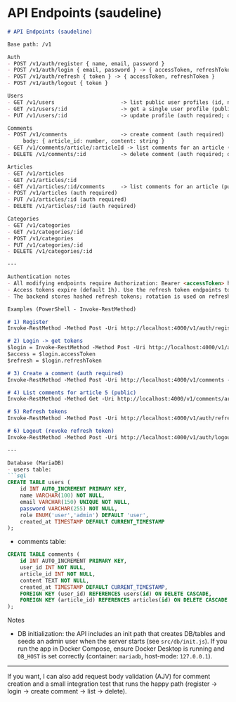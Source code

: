 # API Endpoints (saudeline)
```markdown
# API Endpoints (saudeline)

Base path: /v1

Auth
- POST /v1/auth/register { name, email, password }
- POST /v1/auth/login { email, password } -> { accessToken, refreshToken, user }
- POST /v1/auth/refresh { token } -> { accessToken, refreshToken }
- POST /v1/auth/logout { token }

Users
- GET /v1/users                     -> list public user profiles (id, name, email, role)
- GET /v1/users/:id                 -> get a single user profile (public)
- PUT /v1/users/:id                 -> update profile (auth required; only owner or admin)

Comments
- POST /v1/comments                 -> create comment (auth required)
	 body: { article_id: number, content: string }
- GET /v1/comments/article/:articleId -> list comments for an article (public)
- DELETE /v1/comments/:id           -> delete comment (auth required; owner or admin)

Articles
- GET /v1/articles
- GET /v1/articles/:id
- GET /v1/articles/:id/comments     -> list comments for an article (public)
- POST /v1/articles (auth required)
- PUT /v1/articles/:id (auth required)
- DELETE /v1/articles/:id (auth required)

Categories
- GET /v1/categories
- GET /v1/categories/:id
- POST /v1/categories
- PUT /v1/categories/:id
- DELETE /v1/categories/:id

---

Authentication notes
- All modifying endpoints require Authorization: Bearer <accessToken> header.
- Access tokens expire (default 1h). Use the refresh token endpoints to rotate and obtain new tokens.
- The backend stores hashed refresh tokens; rotation is used on refresh. Always keep refresh tokens private.

Examples (PowerShell - Invoke-RestMethod)

# 1) Register
Invoke-RestMethod -Method Post -Uri http://localhost:4000/v1/auth/register -ContentType 'application/json' -Body (ConvertTo-Json @{name='Alice'; email='alice@example.local'; password='secret'})

# 2) Login -> get tokens
$login = Invoke-RestMethod -Method Post -Uri http://localhost:4000/v1/auth/login -ContentType 'application/json' -Body (ConvertTo-Json @{email='alice@example.local'; password='secret'})
$access = $login.accessToken
$refresh = $login.refreshToken

# 3) Create a comment (auth required)
Invoke-RestMethod -Method Post -Uri http://localhost:4000/v1/comments -Headers @{ Authorization = "Bearer $access" } -ContentType 'application/json' -Body (ConvertTo-Json @{article_id=5; content='Gostei muito deste artigo!'})

# 4) List comments for article 5 (public)
Invoke-RestMethod -Method Get -Uri http://localhost:4000/v1/comments/article/5

# 5) Refresh tokens
Invoke-RestMethod -Method Post -Uri http://localhost:4000/v1/auth/refresh -ContentType 'application/json' -Body (ConvertTo-Json @{token=$refresh})

# 6) Logout (revoke refresh token)
Invoke-RestMethod -Method Post -Uri http://localhost:4000/v1/auth/logout -ContentType 'application/json' -Body (ConvertTo-Json @{token=$refresh})

---

Database (MariaDB)
- users table:
```sql
CREATE TABLE users (
	id INT AUTO_INCREMENT PRIMARY KEY,
	name VARCHAR(100) NOT NULL,
	email VARCHAR(150) UNIQUE NOT NULL,
	password VARCHAR(255) NOT NULL,
	role ENUM('user','admin') DEFAULT 'user',
	created_at TIMESTAMP DEFAULT CURRENT_TIMESTAMP
);
```

- comments table:
```sql
CREATE TABLE comments (
	id INT AUTO_INCREMENT PRIMARY KEY,
	user_id INT NOT NULL,
	article_id INT NOT NULL,
	content TEXT NOT NULL,
	created_at TIMESTAMP DEFAULT CURRENT_TIMESTAMP,
	FOREIGN KEY (user_id) REFERENCES users(id) ON DELETE CASCADE,
	FOREIGN KEY (article_id) REFERENCES articles(id) ON DELETE CASCADE
);
```

Notes
- DB initialization: the API includes an init path that creates DB/tables and seeds an admin user when the server starts (see `src/db/init.js`). If you run the app in Docker Compose, ensure Docker Desktop is running and `DB_HOST` is set correctly (container: `mariadb`, host-mode: `127.0.0.1`).

---

If you want, I can also add request body validation (AJV) for comment creation and a small integration test that runs the happy path (register -> login -> create comment -> list -> delete).

```
